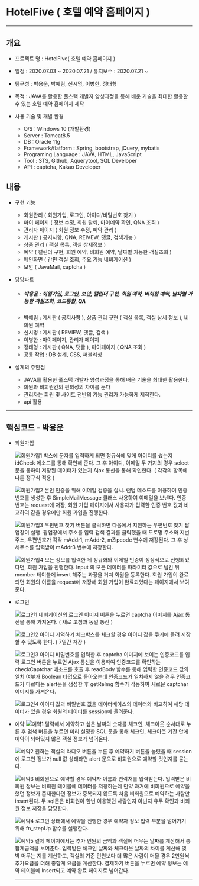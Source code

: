 # HotelFive ( 호텔 예약 홈페이지 ) 
-----------
## 개요
+ 프로젝트 명 : HotelFive( 호텔 예약 홈페이지 )

+ 일정 : 2020.07.03 ~ 2020.07.21 / 유지보수 : 2020.07.21 ~

+ 팀구성 : 박용운, 박예림, 신시명, 이병한, 정태형 

+ 목적 : JAVA를 활용한 풀스택 개발자 양성과정을 통해 배운 기술을 최대한 활용할 수 있는 호텔 예약 홈페이지 제작

+ 사용 기술 및 개발 환경

  - O/S : Windows 10 (개발환경)
  - Server : Tomcat8.5
  - DB : Oracle 11g
  - Framework/flatform : Spring, bootstrap, jQuery, mybatis
  - Programing Language : JAVA, HTML, JavaScript
  - Tool : STS, Github, Aquerytool, SQL Developer
  - API : captcha, Kakao Developer
  
## 내용 

+ 구현 기능 
 
  - 회원관리 ( 회원가입, 로그인, 아이디/비밀번호 찾기 )
  - 마이 페이지 ( 정보 수정, 회원 탈퇴, 마이예약 확인, QNA 조회 )
  - 관리자 페이지 ( 회원 정보 수정, 예약 관리 )
  - 게시판 ( 공지사항, QNA, REIVEW, 댓글, 검색기능 ) 
  - 상품 관리 ( 객실 목록, 객실 상세정보 )
  - 예약 ( 캘린더 구현, 회원 예약, 비회원 예약, 날짜별 가능한 객실조회 )
  - 메인화면 ( 간편 객실 조회, 주요 기능 네비게이션 ) 
  - 보안 ( JavaMail, captcha ) 
  
+ 담당파트 
  
  - <h5>박용운 : 회원가입, 로그인, 보안, 캘린더 구현, 회원 예약, 비회원 예약, 날짜별 가능한 객실조회, 코드통합, QA </h5>
  - 박예림 : 게시판 ( 공지사항 ), 상품 관리 구현 ( 객실 목록, 객실 상세 정보 ), 비회원 예약 
  - 신시명 : 게시판 ( REVIEW, 댓글, 검색 )
  - 이병한 : 마이페이지, 관리자 페이지
  - 정태형 : 게시판 ( QNA, 댓글 ), 마이페이지 ( QNA 조회 )
  - 공통 작업 : DB 설계, CSS, 퍼블리싱 
  
+ 설계의 주안점
   
  - JAVA를 활용한 풀스택 개발자 양성과정을 통해 배운 기술을 최대한 활용한다.
  - 회원과 비회원간의 편의성의 차이를 둔다
  - 관리자는 회원 및 사이트 전반의 기능 관리가 가능하게 제작한다.
  - api 활용 
   
-----------
## 핵심코드 - 박용운
+ 회원가입

   ![회원가입1](https://user-images.githubusercontent.com/67767127/105963025-d4340400-60c3-11eb-96fb-f76083812681.PNG)
   박스에 문자를 입력하게 되면 정규식에 맞게 아이디를 썼는지 idCheck 메소드를 통해 확인해 준다. 그 후 아이디, 이메일 두 가지의 경우 select 문을 통하여 저장된 데이터가 있는지 Ajax 통신을 통해 확인한다. ( 각각의 항목에 다른 정규식 적용 )
   
   ![회원가입2](https://user-images.githubusercontent.com/67767127/105963716-ad2a0200-60c4-11eb-85eb-4659ef50edfa.PNG)
   본인 인증을 위해 이메일 검증을 실시. 랜덤 메소드를 이용하여 인증 번호를 생성한 후 SimpleMailMessage 클래스 사용하여 이메일을 보낸다. 
   인증 번호는 request에 저장, 회원 가입 페이지에서 사용자가 입력한 인증 번호 값과 비교하여 같을 경우에만 회원 가입을 진행한다.
   
  ![회원가입3](https://user-images.githubusercontent.com/67767127/105966870-8c63ab80-60c8-11eb-835a-7f5204fbc66e.PNG)
   우편번호 찾기 버튼을 클릭하면 다음에서 지원하는 우편번호 찾기 팝업창이 실행. 팝업창에서 주소를 입력 검색 결과를 클릭했을 때 도로명 주소와 지번주소, 우편번호가 각각 mAddr1, mAddr2, mZipcode 변수에 저장된다. 그 후 상세주소를 입력받아 mAddr3 변수에 저장한다. 
   
  ![회원가입4](https://user-images.githubusercontent.com/67767127/105966878-8e2d6f00-60c8-11eb-96bb-4e1f5ac4fdac.PNG)
  모든 정보를 입력한 뒤 정규화와 이메일 인증이 정상적으로 진행되었다면, 회원 가입을 진행한다.
  Input 의 모든 데이터를 파라미터 값으로 넘긴 뒤 member 테이블에 insert 해주는 과정을 거쳐 회원을 등록한다. 회원 가입이 완료되면 회원의 이름을 request에 저장해 회원 가입이 완료되었다는 페이지에서 보여준다.

+ 로그인

  ![로그인1](https://user-images.githubusercontent.com/67767127/105966890-8f5e9c00-60c8-11eb-9092-71bcc498e9ce.PNG)
  네비게이션의 로그인 이미지 버튼을 누르면 captcha 이미지를 Ajax 통신을 통해 가져온다. ( 새로 고침과 동일 통신 ) 

  ![로그인2](https://user-images.githubusercontent.com/67767127/105966893-908fc900-60c8-11eb-862a-09f757595675.PNG)
  아이디 기억하기 체크박스를 체크할 경우 아이디 값을 쿠키에 올려 저장할 수 있도록 한다. ( 7일간 저장 )
  
  ![로그인3](https://user-images.githubusercontent.com/67767127/105966899-92598c80-60c8-11eb-9108-4851e93813d2.PNG)
  아이디 비밀번호를 입력한 후 captcha 이미지에 보이는 인증코드를 입력 로그인 버튼을 누르면 Ajax 통신을 이용하여 인증코드를 확인하는 checkCaptchar 메소드를 호출 후 readBody 함수를 통해 입력한 인증코드 값의 일치 여부가 Boolean 타입으로 돌아오는데 인증코드가 일치하지 않을 경우 인증코드가 다르다는 alert문을 생성한 후 getReImg 함수가 작동하여 새로운 captchar 이미지를 가져온다. 
  
  ![로그인4](https://user-images.githubusercontent.com/67767127/105971685-2548f580-60ce-11eb-9ccc-6b22eaf1437b.PNG)
  아이디 값과 비밀번호 값을 데이터베이스의 데이터와 비교하여 해당 데이터가 있을 경우 회원의 데이터를 session에 올려준다. 

+ 예약 
  ![예약1](https://user-images.githubusercontent.com/67767127/105971270-ad7acb00-60cd-11eb-9a9d-5e5251d639d5.PNG)
  달력에서 예약하고 싶은 날짜의 숫자를 체크인, 체크아웃 순서대로 누른 후 검색 버튼을 누르면 미리 설정한 SQL 문을 통해 체크인, 체크아웃 기간 안에 예약이 되어있지 않은 객실 정보가 넘어온다. 
  
  ![예약2](https://user-images.githubusercontent.com/67767127/105971275-aeabf800-60cd-11eb-84c2-7965e13743f2.PNG)
  원하는 객실의 라디오 버튼을 누른 후 예약하기 버튼을 눌렀을 때 session에 로그인 정보가 null 값 상태라면 alert 문으로 비회원으로 예약할 것인지를 묻는다. 
  
  ![예약3](https://user-images.githubusercontent.com/67767127/105971277-af448e80-60cd-11eb-90fe-befb369b0af7.PNG)
  비회원으로 예약할 경우 예약자 이름과 연락처를 입력받는다. 입력받은 비회원 정보는 비회원 테이블에 데이터를 저장하는데 만약 과거에 비회원으로 예약을 했던 정보가 존재한다면 정보가 중복되지 않도록 처음 비회원으로 예약하는 사람만 insert된다. 두 sql문은 비회원이 한번 이용했던 사람인지 아닌지 유무 확인과 비회원 정보 저장을 담당한다.  
  
  ![예약4](https://user-images.githubusercontent.com/67767127/105971280-afdd2500-60cd-11eb-87e0-8dddb85ddbb5.PNG)
  로그인 상태에서 예약을 진행한 경우 예약자 정보 입력 부분을 넘어가기 위해 fn_stepUp 함수를 실행한다. 
  
  ![예약5](https://user-images.githubusercontent.com/67767127/105971283-afdd2500-60cd-11eb-8e3a-6b288bb325cc.PNG)
  결제 페이지에서는 추가 인원의 금액과 객실에 머무는 날짜를 계산해서 총합계금액을 보여준다.
입력받은 체크인 날짜와 체크아웃 날짜의 차이를 계산해 몇 박 머무는 지를 계산하고, 객실의 기준 인원보다 더 많은 사람이 머물 경우 2만원씩 추가요금을 더해 총합계 요금을 계산한다.
결제하기 버튼을 누르면 예약 정보는 예약 테이블에 Insert되고 예약 완료 페이지로 넘어간다.

  -----------
